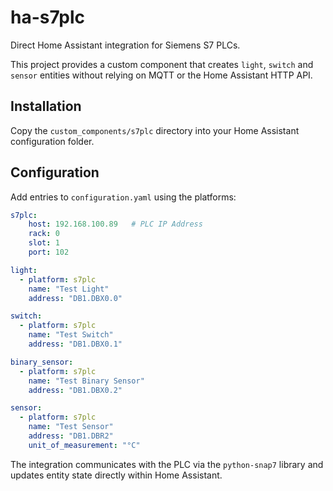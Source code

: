 # ha-s7plc

Direct Home Assistant integration for Siemens S7 PLCs.

This project provides a custom component that creates `light`, `switch` and `sensor` entities without relying on MQTT or the Home Assistant HTTP API.

## Installation

Copy the `custom_components/s7plc` directory into your Home Assistant
configuration folder.

## Configuration

Add entries to `configuration.yaml` using the platforms:

```yaml
s7plc:
    host: 192.168.100.89   # PLC IP Address
    rack: 0
    slot: 1
    port: 102 

light:
  - platform: s7plc
    name: "Test Light"
    address: "DB1.DBX0.0"

switch:
  - platform: s7plc
    name: "Test Switch"
    address: "DB1.DBX0.1"

binary_sensor:
  - platform: s7plc
    name: "Test Binary Sensor"
    address: "DB1.DBX0.2"

sensor:
  - platform: s7plc
    name: "Test Sensor"
    address: "DB1.DBR2"
    unit_of_measurement: "°C"
```

The integration communicates with the PLC via the `python-snap7` library and
updates entity state directly within Home Assistant.
